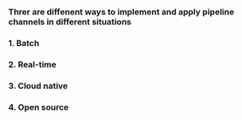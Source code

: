 ### Threr are diffenent ways to implement and apply pipeline channels in different situations

### 1. Batch
### 2. Real-time
### 3. Cloud native
### 4. Open source

